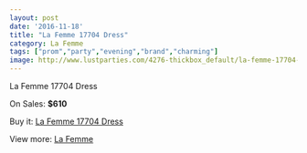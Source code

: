 ```yaml
---
layout: post
date: '2016-11-18'
title: "La Femme 17704 Dress"
category: La Femme
tags: ["prom","party","evening","brand","charming"]
image: http://www.lustparties.com/4276-thickbox_default/la-femme-17704-dress.jpg
---
```

La Femme 17704 Dress

On Sales: **$610**
<a href="https://www.lustparties.com/en/la-femme/1419-la-femme-17704-dress.html"><amp-img layout="responsive" width="600" height="600" src="//www.lustparties.com/4276-thickbox_default/la-femme-17704-dress.jpg" alt="La Femme 17704 Dress 0" /></a>

Buy it: [La Femme 17704 Dress](https://www.lustparties.com/en/la-femme/1419-la-femme-17704-dress.html "La Femme 17704 Dress")

View more: [La Femme](https://www.lustparties.com/en/4-la-femme "La Femme")